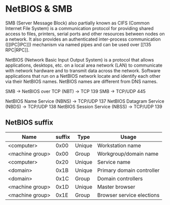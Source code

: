 # NetBIOS & SMB
SMB (Server Message Block) also partially known as CIFS (Common Internet File System) is a communication protocol for providing shared access to files, printers, serial ports and other resources between nodes on a network. It also provides an authenticated inter-process communication ([[IPC|IPC]]) mechanism via named pipes and can be used over [[135 RPC|RPC]].

NetBIOS (Network Basic Input Output System) is a protocol that allows applications, desktops, etc. on a local area network (LAN) to communicate with network hardware and to transmit data across the network. Software applications that run on a NetBIOS network locate and identify each other via their NetBIOS names. NetBIOS names are different from DNS names.

SMB -> NetBIOS over TCP (NBT) -> TCP 139
SMB -> TCP/UDP 445

NetBIOS Name Service (NBNS) -> TCP/UDP 137
NetBIOS Datagram Service (NBDS) -> TCP/UDP 138
NetBIOS Session Service (NBSS) -> TCP/UDP 139

## NetBIOS suffix
|Name|suffix|Type|Usage|
|-|-|-|-|
|\<computer>|0x00|Unique|Workstation name|
|\<machine group>|0x00|Group|Workgroup/domain name|
|\<computer>|0x20|Unique|Service name|
|\<domain>|0x1B|Unique|Primary domain controller|
|\<domain>|0x1C|Group|Domain controllers|
|\<machine group>|0x1D|Unique|Master browser|
|\<machine group>|0x1E|Group|Browser service elections|